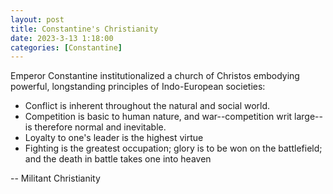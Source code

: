```yaml
---
layout: post
title: Constantine's Christianity
date: 2023-3-13 1:18:00
categories: [Constantine]
---
```


Emperor Constantine institutionalized a church of Christos embodying powerful, longstanding principles of Indo-European 
societies:

- Conflict is inherent throughout the natural and social world.
- Competition is basic to human nature, and war--competition writ large--is therefore normal and inevitable.
- Loyalty to one's leader is the highest virtue
- Fighting is the greatest occupation; glory is to be won on the battlefield; and the death in battle takes one into heaven

-- Militant Christianity